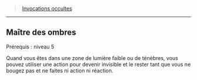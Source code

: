 ﻿---
!GenericItem
Name: Maître des ombres
Id: warlock_occultsummons_hd.md#maître-des-ombres
ParentLink: warlock_occultsummons_hd.md#invocations-occultes
ParentName: Invocations occultes
NameLevel: 2
Attributes:
  Name: Maître des ombres
  Markdown: >+
    ## <!--Name-->Maître des ombres<!--/Name-->


    Prérequis : niveau 5


    Quand vous êtes dans une zone de lumière faible ou de ténèbres, vous pouvez utiliser une action pour devenir invisible et le rester tant que vous ne bougez pas et ne faites ni action ni réaction.

AttributesDictionary: >+
  Name: Maître des ombres

  Markdown: >+

    ## <!--Name-->Maître des ombres<!--/Name-->





    Prérequis : niveau 5





    Quand vous êtes dans une zone de lumière faible ou de ténèbres, vous pouvez utiliser une action pour devenir invisible et le rester tant que vous ne bougez pas et ne faites ni action ni réaction.



---
> [Invocations occultes](hd_warlock_occultsummons.md)

---

## Maître des ombres

Prérequis : niveau 5

Quand vous êtes dans une zone de lumière faible ou de ténèbres, vous pouvez utiliser une action pour devenir invisible et le rester tant que vous ne bougez pas et ne faites ni action ni réaction.

